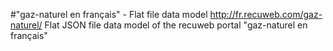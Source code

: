 #"gaz-naturel en français" - Flat file data model
http://fr.recuweb.com/gaz-naturel/
Flat JSON file data model of the recuweb portal "gaz-naturel en français"
